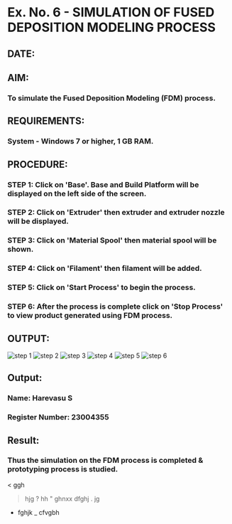 # Ex. No. 6 - SIMULATION OF FUSED DEPOSITION MODELING PROCESS
## DATE: 
## AIM:
### To simulate the Fused Deposition Modeling (FDM) process.
## REQUIREMENTS:
### System - Windows 7 or higher, 1 GB RAM.
## PROCEDURE:
### STEP 1: Click on 'Base'. Base and Build Platform will be displayed on the left side of the screen.
### STEP 2: Click on 'Extruder' then extruder and extruder nozzle will be displayed.
### STEP 3: Click on 'Material Spool' then material spool will be shown.
### STEP 4: Click on 'Filament' then filament will be added.
### STEP 5: Click on 'Start Process' to begin the process.
### STEP 6: After the process is complete click on 'Stop Process' to view product generated using FDM process.

## OUTPUT:
![step 1](https://github.com/Harevasu/Ex.-No---6.-SIMULATION-OF-FUSED-DEPOSITION-MODELING-PROCESS/assets/147985044/a1fc9922-738b-42eb-9cfc-09ed28f762b3)
![step 2](https://github.com/Harevasu/Ex.-No---6.-SIMULATION-OF-FUSED-DEPOSITION-MODELING-PROCESS/assets/147985044/9eae3373-44ab-4953-ab92-dce2c7a5ba37)
![step 3](https://github.com/Harevasu/Ex.-No---6.-SIMULATION-OF-FUSED-DEPOSITION-MODELING-PROCESS/assets/147985044/f774a87c-7498-45d6-94ce-a19851834c19)
![step 4](https://github.com/Harevasu/Ex.-No---6.-SIMULATION-OF-FUSED-DEPOSITION-MODELING-PROCESS/assets/147985044/88cc6ac2-aa80-4d06-98dd-24d4316133dc)
![step 5](https://github.com/Harevasu/Ex.-No---6.-SIMULATION-OF-FUSED-DEPOSITION-MODELING-PROCESS/assets/147985044/c76d4153-a87e-41cc-82a3-9902a386f23f)
![step 6](https://github.com/Harevasu/Ex.-No---6.-SIMULATION-OF-FUSED-DEPOSITION-MODELING-PROCESS/assets/147985044/fefbb35f-636e-4d3a-9113-87371303bf60)
## Output:
### Name: Harevasu S
### Register Number: 23004355
## Result:
### Thus the simulation on the FDM process is completed & prototyping process is studied.




< ggh
> hjg
? hh
" ghnxx
> dfghj
. jg
- fghjk
_ cfvgbh
